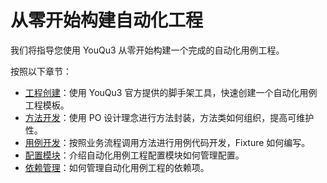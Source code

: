 # 从零开始构建自动化工程

我们将指导您使用 YouQu3 从零开始构建一个完成的自动化用例工程。

按照以下章节：

- [工程创建](./工程创建.md)：使用 YouQu3 官方提供的脚手架工具，快速创建一个自动化用例工程模板。
- [方法开发](./方法开发.md)：使用 PO 设计理念进行方法封装，方法类如何组织，提高可维护性。
- [用例开发](./用例开发.md)：按照业务流程调用方法进行用例代码开发，Fixture 如何编写。
- [配置模块](./配置模块.md)：介绍自动化用例工程配置模块如何管理配置。
- [依赖管理](./依赖管理.md)：如何管理自动化用例工程的依赖项。
